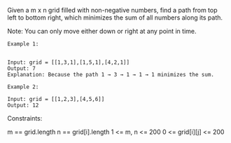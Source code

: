 Given a m x n grid filled with non-negative numbers, find a path from top left to bottom right, which minimizes the sum of all numbers along its path.

Note: You can only move either down or right at any point in time.

 
```
Example 1:


Input: grid = [[1,3,1],[1,5,1],[4,2,1]]
Output: 7
Explanation: Because the path 1 → 3 → 1 → 1 → 1 minimizes the sum.
```
```
Example 2:

Input: grid = [[1,2,3],[4,5,6]]
Output: 12
```
Constraints:

m == grid.length
n == grid[i].length
1 <= m, n <= 200
0 <= grid[i][j] <= 200
